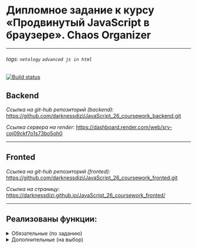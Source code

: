 # Дипломное задание к курсу «Продвинутый JavaScript в браузере». Chaos Organizer
---

###### tags: `netology` `advanced js in html`

[![Build status](https://ci.appveyor.com/api/projects/status/25hw0a8fgfrdh7xq?svg=true)](https://ci.appveyor.com/project/darknessdizi/javascript-26-coursework-fronted)

## Backend

*Ссылка на git-hub репозиторий (backend):* https://github.com/darknessdizi/JavaScript_26_coursework_backend.git

*Ссылка сервера на render:* https://dashboard.render.com/web/srv-cpj09ckf7o1s73bo5oh0

---

## Fronted

*Ссылка на git-hub репозиторий (fronted):* https://github.com/darknessdizi/JavaScript_26_coursework_fronted.git

*Ссылка на страницу:* https://darknessdizi.github.io/JavaScript_26_coursework_fronted/

---

## Реализованы функции:
<details>
<summary>Обязательные (по заданию)</summary>

1. **Сохранение в истории ссылок и текстовых сообщений.**
   - Напишите свое сообщение в поле ввода (пункт 1 на рисунке) и нажмите "Enter". Оно будет сохранено на сервере и добавлено в поле приложения (пункт 2 на рисунке).
   - При перезапуске страницы приложения все сохраненные на сервере сообщения автоматически будут подгружены в чат приложения (пункт 2 на рисунке).
   - Репозиторий [сервера](https://github.com/darknessdizi/JavaScript_26_coursework_backend.git)
  ![Ссылки](/pic/screen1.png)

2. **Ссылки (`http://` или `https://`) должны быть кликабельны и отображаться, как ссылки.**
   - Ссылки сохраненные в чате являются кликабельными и отображаются, как ссылки (пункт 1 на рисунке). При нажатии на них курсором мыши Вас переадресуют по адресу ссылки.
  ![Ссылки](/pic/screen2.png)

3. **Сохранение в истории изображений, видео и аудио (как файлов) — через Drag & Drop и через иконку загрузки.**
   - Нажатие на иконку скрепка (пункт 1 на рисунке 1) открывает поле для выбора файлов (пункт 2 на рисунке 1).
   - Выбрать можно 1 файл или несколько за один раз (пункт 3 на рисунке 1). Нажав кнопку открыть в поле ввода (пункт 3 на рисунке 1), приложение отправит запрос на сервер для сохранения выбранных файлов на сервере. При успешном сохранении файлы будут добавлены в приложение.
   - Файлы можно добавлять в приложение так же через Drag & Drop (пункт 4 на рисунке 1).
  ![files](/pic/screen3.png)
   - Ограничений по типу добавляемых файлов нет (пункт 1 на рисунке 2). Приложение определяет добавленные файлы по 4 типам (image, video, audio, files). Если добавленный файл не попадает под тип ***image, video, audio***, он будет добавлен в приложение, как тип ***files*** (пункт 2 на рисунке 2).
  ![files](/pic/screen4.png)

4. **Скачивание файлов на компьютер пользователя.**
   - Скачивание аудио и видео можно осуществить через браузерные ссылки (пункт 1 на рисунке 1). При нажатии на данные иконки, откроется меню загрузки файлов (пункт 1 на рисунке 2).
  ![links](/pic/screen5.png)
   - Так же скачивание файлов можно осуществить через иконку загрузки (пункт 2 на рисунке 2). Данная иконка имеется у всех файлов, кроме текстовых сообщений.
  ![links](/pic/screen6.png)

5. **Ленивая подгрузка: сначала подгружаются последние 10 сообщений. При прокрутке вверх подгружаются следующие 10 и т. д.**
   - Реализована "ленивая подгрузка". При получении данных от сервера, приложение отобразит только последние 10 сообщений.
   - Положение скролла при этом переместится максимально вниз (пункт 1 на рисунке 1).
  ![scroll](/pic/screen7.png)
   - Если скролл поднимется вверх до максимального значения (пункт 1 на рисунке 2) и имеются файлы для отображения в памяти приложения, тогда будет произведена подгрузка еще 10 файлов и т.д. Скролл при этом будет удерживать свою позицию напротив просматриваемого файла (пункт 2 на рисунке 2).
  ![scroll](/pic/screen9.png)
  ![scroll](/pic/screen8.png)

</details>

<details>
<summary>Дополнительные (на выбор)</summary>

1. **Синхронизация: если приложение открыто в нескольких окнах или вкладках, то контент должен быть синхронизирован.**
    - Реализована синхронизация контента. При открытии нескольких страниц, если добавить сообщение, удалить его или изменить статус сообщения, это изменение отобразится на всех страницах.
    - Исключение составляет, если окно открыто в режиме отображения избранных сообщений. В этом случае, синхронизация между окнами в данном окне будет касаться только изменений связанных с сообщениями имеющими статус избранное. 
  
2. **Запись видео и аудио, используя API браузера.**
    - Нажав на иконку микрофона или видеокамеры (пункт 1 на рисунке 1) приложение произведет подключение к Вашим медиа-устройствам. Если подключение производится в первый раз, тогда браузер запросит разрешение (пункт 2 на рисунке 1) или блокировку (пункт 3 на рисунке 1). Само приложение будет находится в готовности к записи медиапотока (пункт 4 на рисунке 1). 
  ![media](/pic/screen10.png)
   Получив разрешение на использование медиа-устройств, приложение начнет запись медиапотока (пункт 5 на рисунке 2 для audio).
  ![media](/pic/screen13.png)
  (пункт 6 на рисунке 3 для video)
  ![media](/pic/screen14.png)
    - Если заблокировать медиа-устройство или оно не исправно (отсутсвует подключение). Приложение проинформирует об этом вызвав модальное окно в зависимости от типа неподключенного устройства (пункт 1 на рисунке 4).
  ![media](/pic/screen11.png)
  (пункт 2 на рисунке 5).
  ![media](/pic/screen12.png)
   - Нажав кнопку ОК при записи медиапотока. Запись остановится и приложение отправит файл на сервер для его сохранения. При успешном сохранении файла на сервере оно будет добавлено в чат приложения (пункт 5 на рисунке 6). 
  ![media](/pic/screen15.png)

3. **Отправка геолокации.**
    - Приложение предусматривает использование геолокации. При первом отправлении сообщения, появится запрос от браузера на использование геолокации (пункт 1 на рисунке 1).
  ![geolocation](/pic/screen16.png)
    - Если разрешить приложению использовать геолокацию, то при отправке сообщений приложене будет получать Ваши координаты от браузера и отображать их в нижней части сообщения автоматически (пункт 4 на рисунке 2).
  ![geolocation](/pic/screen19.png)
    - Если браузер не может нам предоставить координаты или пользователь запретил браузеру определять местоположение, появится модальное окно запрашивающее прописать координаты вручную (пункт 2 на рисунке 3).
  ![geolocation](/pic/screen17.png)
    - Если пользователь введет координаты вручную не по образцу или это будут не координаты, тогда модальное окно покажет ошибку (пункт 3 на рисунке 4).
  ![geolocation](/pic/screen18.png)

4. **Воспроизведение видео/аудио, используя API браузера.**
    - Добавленные видео и аудио сообщения можно просматривать непосредственно в чате. Для этого можно использовать кнопки управления на соответствующих файлах (пункт 1 на рисунке 1).
  ![look](/pic/screen20.png)
   
5. **Добавление сообщения в избранное, должен быть интерфейс для просмотра избранного.**
    - При нажатии в сообщении на икноку звездочка (пункт 1 на рисунке 1). После получения ответа от сервера, данное сообщение поменяет свой статус на избранное и поменяет свой цвет (пункт 3 на рисунке 2). 
   ![favorites](/pic/screen21.png)
   ![favorites](/pic/screen22.png)
   - Чтобы просмотреть список избранных необходимо зайти в меню. Откроется дополнительное окно в котором необходимо нажать кнопку "избранное" (пункт 4 на рисунке 3)
   ![favorites](/pic/screen23.png)
   - После получения ответа от сервера кнопка "избранное" сменит свой цвет (пункт 6 на рисунке 4) и в чате отобразятся только сообщения имеющие статус избранное (пункт 5 на рисунке 4). Все сообщения не имеющие такого статуса (пункт 2 на рисунке 1) в чат не будут добавлены. Если нажать кнопку повторно, приложение перейдет в обычный режим и будут отображаться все сообщения.
   ![favorites](/pic/screen24.png)
    - **Важно!!!** В режиме отображения избранное можно добавлять новые сообщения, но они не будуут отображаться, так как все новые сообщения не имеют статуса "избранное". Так же если в другом окне был изменен статус сообщения, эти изменения будут отображаться в текущем окне.

6. **Просмотр вложений по категориям: аудио, видео, изображения, другие файлы (см. боковое меню Telegram).**
    - Имеется возможность просматривать наличие файлов в приложении по их типам (включая количество ссылок).
    - Для просмотра вложений по категориям необходимо нажать кнопку меню (пункт 1 на рисунке 1).
  ![attachments](/pic/screen25.png)
    - Откроется дополнительное окно и нажать кнопку файлы (пункт 2 на рисунке 2).
  ![attachments](/pic/screen26.png)
    - Появится дополнительное окно показывающее статистические данные по количеству файлов в приложении (пункт 3 на рисунке 3). При добавлении новых файлов или удалении старых данные будут меняться в режиме online
  ![attachments](/pic/screen27.png)
   
7. **Поддержка смайликов (emoji).**
    - Добавлена возможность в сообщениях использовать emoji. Чтобы добавить emoji в текст необходимо нажать кнопку со смайликом (пункт 1 на рисунке 1).
   ![attachments](/pic/screen28.png)
    - Будет отрисовано новое окно, содержащее перечень допустимых emoji (пункт 2 на рисунке 2). Необходимо кликнуть мышью на интересующего вас emoji. При наведении курсора на emoji он будет подсвечен, при нажатии на него мышью, emoji будет добавлен в поле ввода сообщения (пункт 3 на рисунке 2).
   ![attachments](/pic/screen29.png)
    - При отправке сообщения, emoji вместе с текстом и ссылками будет добавлен в поле чата (пункт 4 на рисунке 3).
   ![attachments](/pic/screen30.png)

</details>
